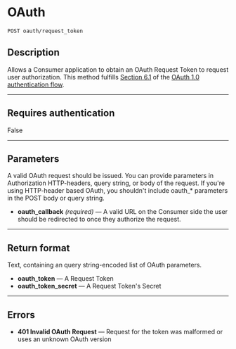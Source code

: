 # OAuth

    POST oauth/request_token

## Description
Allows a Consumer application to obtain an OAuth Request Token to request user authorization. This method fulfills [Section 6.1](http://oauth.net/core/1.0/#auth_step1) of the [OAuth 1.0 authentication flow](http://oauth.net/core/1.0/#anchor9).

***

## Requires authentication
False

***

## Parameters

A valid OAuth request should be issued. You can provide parameters in Authorization HTTP-headers, query string, or body of the request. If you're using HTTP-header based OAuth, you shouldn't include oauth_* parameters in the POST body or query string.

- **oauth_callback** _(required)_ — A valid URL on the Consumer side the user should be redirected to once they authorize the request.

***

## Return format
Text, containing an query string-encoded list of OAuth parameters.

- **oauth_token** — A Request Token
- **oauth_token_secret** — A Request Token's Secret

***

## Errors

- **401 Invalid OAuth Request** — Request for the token was malformed or uses an unknown OAuth version